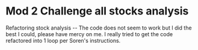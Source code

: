 # Mod 2 Challenge all stocks analysis
 Refactoring stock analysis -- 
The code does not seem to work but I did the best I could, please have mercy on me. I really tried to get the code refactored into 1 loop per Soren's instructions. 
